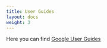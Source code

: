 ```yaml
---
title: User Guides
layout: docs
weight: 3
---
```

Here you can find [Google User Guides](https://puzzlescloud.com)